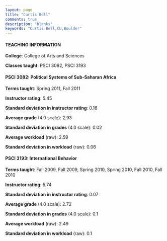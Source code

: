 ```yaml
---
layout: page
title: "Curtis Bell" 
comments: true
description: "blanks"
keywords: "Curtis Bell,CU,Boulder"
---
```

<head>
<script src="https://ajax.googleapis.com/ajax/libs/jquery/2.1.3/jquery.min.js"></script>
<script src="https://dl.dropboxusercontent.com/s/pc42nxpaw1ea4o9/highcharts.js?dl=0"></script>
<!-- <script src="../assets/js/highcharts.js"></script> -->
<style type="text/css">@font-face {
	font-family: "Bebas Neue";
	src: url(https://www.filehosting.org/file/details/544349/BebasNeue Regular.otf) format("opentype");
	}
	h1.Bebas { 
		font-family: "Bebas Neue", Verdana, Tahoma;
	}
</style>
</head>
	   
#### TEACHING INFORMATION

**College**: College of Arts and Sciences

**Classes taught**: PSCI 3082, PSCI 3193

#### PSCI 3082: Political Systems of Sub-Saharan Africa

**Terms taught**: Spring 2011, Fall 2011

**Instructor rating**: 5.45

**Standard deviation in instructor rating**: 0.16

**Average grade** (4.0 scale): 2.93

**Standard deviation in grades** (4.0 scale): 0.02

**Average workload** (raw): 2.59

**Standard deviation in workload** (raw): 0.06

#### PSCI 3193: International Behavior

**Terms taught**: Fall 2009, Fall 2009, Spring 2010, Spring 2010, Fall 2010, Fall 2010

**Instructor rating**: 5.74

**Standard deviation in instructor rating**: 0.07

**Average grade** (4.0 scale): 2.72

**Standard deviation in grades** (4.0 scale): 0.1

**Average workload** (raw): 2.49

**Standard deviation in workload** (raw): 0.1

